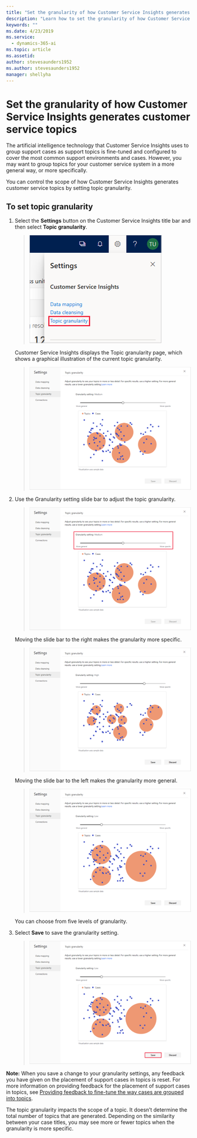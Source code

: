 ```yaml
---
title: "Set the granularity of how Customer Service Insights generates customer service topics"
description: "Learn how to set the granularity of how Customer Service Insights generates customer service topics."
keywords: ""
ms.date: 4/23/2019
ms.service:
  - dynamics-365-ai
ms.topic: article
ms.assetid: 
author: stevesaunders1952
ms.author: stevesaunders1952
manager: shellyha
---
```


# Set the granularity of how Customer Service Insights generates customer service topics

The artificial intelligence technology that Customer Service Insights uses to group support cases as support topics is fine-tuned and configured to cover the most common support environments and cases. However, you may want to group topics for your customer service system in a more general way, or more specifically.

You can control the scope of how Customer Service Insights generates customer service topics by setting topic granularity.

## To set topic granularity

1. Select the **Settings** button on the Customer Service Insights title bar and then select **Topic granularity**.

   > ![Select granularity](media/select-granularity.png)

   Customer Service Insights displays the Topic granularity page, which shows a graphical illustration of the current topic granularity.

   > ![Granularity page](media/granularity-page.png)

2. Use the Granularity setting slide bar to adjust the topic granularity.

   > ![Granularity slide bar](media/granularity-slide-bar.png)

   Moving the slide bar to the right makes the granularity more specific.

   > ![More granular](media/more-granular.png)

   Moving the slide bar to the left makes the granularity more general.

   > ![Less granular](media/less-granular.png)

   You can choose from five levels of granularity.

3. Select **Save** to save the granularity setting.

   > ![Save granularity](media/save-granularity.png)

**Note:**  When you save a change to your granularity settings, any feedback you have given on the placement of support cases in topics is reset. For more information on providing feedback for the placement of support cases in topics, see [Providing feedback to fine-tune the way cases are grouped into topics](topics-page.md#providing-feedback-to-fine-tune-the-way-cases-are-grouped-into-topics).

The topic granularity impacts the scope of a topic. It doesn’t determine the total number of topics that are generated. Depending on the similarity between your case titles, you may see more or fewer topics when the granularity is more specific.